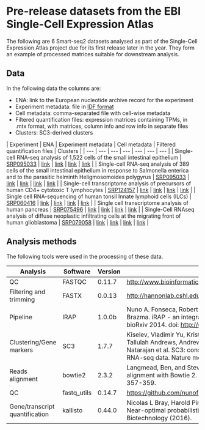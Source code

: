 # Pre-release datasets from the EBI Single-Cell Expression Atlas

The following are 6 Smart-seq2 datasets analysed as part of the Single-Cell Expression Atlas project due for its first release later in the year. They form an example of processed matrices suitable for downstream analysis.

## Data

In the following data the columns are:

* ENA: link to the European nucleotide archive record for the experiment
* Experiment metadata: file in [IDF format](https://www.ebi.ac.uk/arrayexpress/help/creating_an_idf.html)
* Cell metadata: comma-separated file with cell-wise metadata
* Filtered quantification files: expression matrices containing TPMs, in .mtx format, with matrices, column info and row info in separate files
* Clusters: SC3-derived clusters 

| Experiment | ENA | Experiment metadata | Cell metadata | Filtered quantification files | Clusters |
| --- | --- | --- | --- | --- | --- | --- |
| Single-cell RNA-seq analysis of 1,522 cells of the small intestinal epithelium | [SRP095033](https://www.ebi.ac.uk/ena/data/view/PRJNA357261) | [link](http://ftp.ebi.ac.uk/pub/databases/arrayexpress/data/atlas/example_single_cell/E-ENAD-13/E-ENAD-13.idf.txt) | [link](http://ftp.ebi.ac.uk/pub/databases/arrayexpress/data/atlas/example_single_cell/E-ENAD-13/ExpDesign-E-ENAD-13.csv) | [link](http://ftp.ebi.ac.uk/pub/databases/arrayexpress/data/atlas/example_single_cell/E-ENAD-13/E-ENAD-13-quantification-filtered-files.zip) | [link](http://ftp.ebi.ac.uk/pub/databases/arrayexpress/data/atlas/example_single_cell/E-ENAD-13/E-ENAD-13.clusters.tsv) |
| Single-cell RNA-seq analysis of 389 cells of the small intestinal epithelium in response to Salmonella enterica and to the parasitic helminth Heligmosomoides polygyrus | [SRP095033](https://www.ebi.ac.uk/ena/data/view/PRJNA357261) | [link](http://ftp.ebi.ac.uk/pub/databases/arrayexpress/data/atlas/example_single_cell/E-ENAD-14/E-ENAD-14.idf.txt) | [link](http://ftp.ebi.ac.uk/pub/databases/arrayexpress/data/atlas/example_single_cell/E-ENAD-14/ExpDesign-E-ENAD-14.csv) | [link](http://ftp.ebi.ac.uk/pub/databases/arrayexpress/data/atlas/example_single_cell/E-ENAD-14/E-ENAD-14-quantification-filtered-files.zip) | [link](http://ftp.ebi.ac.uk/pub/databases/arrayexpress/data/atlas/example_single_cell/E-ENAD-14/E-ENAD-14.clusters.tsv) |
| Single-cell transcriptome analysis of precursors of human CD4+ cytotoxic T lymphocytes | [SRP124157](https://www.ebi.ac.uk/ena/data/view/PRJNA417191) | [link](http://ftp.ebi.ac.uk/pub/databases/arrayexpress/data/atlas/example_single_cell/E-GEOD-106540/E-GEOD-106540.idf.txt) | [link](http://ftp.ebi.ac.uk/pub/databases/arrayexpress/data/atlas/example_single_cell/E-GEOD-106540/ExpDesign-E-GEOD-106540.csv) | [link](http://ftp.ebi.ac.uk/pub/databases/arrayexpress/data/atlas/example_single_cell/E-GEOD-106540/E-GEOD-106540-quantification-filtered-files.zip) | [link](http://ftp.ebi.ac.uk/pub/databases/arrayexpress/data/atlas/example_single_cell/E-GEOD-106540/E-GEOD-106540.clusters.tsv) |
| Single cell RNA-sequencing of human tonsil Innate lymphoid cells (ILCs) | [SRP060416](https://www.ebi.ac.uk/ena/data/view/PRJNA289086) | [link](http://ftp.ebi.ac.uk/pub/databases/arrayexpress/data/atlas/example_single_cell/E-GEOD-70580/E-GEOD-70580.idf.txt) | [link](http://ftp.ebi.ac.uk/pub/databases/arrayexpress/data/atlas/example_single_cell/E-GEOD-70580/ExpDesign-E-GEOD-70580.csv) | [link](http://ftp.ebi.ac.uk/pub/databases/arrayexpress/data/atlas/example_single_cell/E-GEOD-70580/E-GEOD-70580-quantification-filtered-files.zip) | [link](http://ftp.ebi.ac.uk/pub/databases/arrayexpress/data/atlas/example_single_cell/E-GEOD-70580/E-GEOD-70580.clusters.tsv) |
| Single cell transcriptome analysis of human pancreas | [SRP075496](https://www.ebi.ac.uk/ena/data/view/PRJNA322355) | [link](http://ftp.ebi.ac.uk/pub/databases/arrayexpress/data/atlas/example_single_cell/E-GEOD-81547/E-GEOD-81547.idf.txt) | [link](http://ftp.ebi.ac.uk/pub/databases/arrayexpress/data/atlas/example_single_cell/E-GEOD-81547/ExpDesign-E-GEOD-81547.csv) | [link](http://ftp.ebi.ac.uk/pub/databases/arrayexpress/data/atlas/example_single_cell/E-GEOD-81547/E-GEOD-81547-quantification-filtered-files.zip) | [link](http://ftp.ebi.ac.uk/pub/databases/arrayexpress/data/atlas/example_single_cell/E-GEOD-81547/E-GEOD-81547.clusters.tsv) |
| Single-Cell RNAseq analysis of diffuse neoplastic infiltrating cells at the migrating front of human glioblastoma | [SRP079058](https://www.ebi.ac.uk/ena/data/view/PRJNA330719) | [link](http://ftp.ebi.ac.uk/pub/databases/arrayexpress/data/atlas/example_single_cell/E-GEOD-84465/E-GEOD-84465.idf.txt) | [link](http://ftp.ebi.ac.uk/pub/databases/arrayexpress/data/atlas/example_single_cell/E-GEOD-84465/ExpDesign-E-GEOD-84465.csv) | [link](http://ftp.ebi.ac.uk/pub/databases/arrayexpress/data/atlas/example_single_cell/E-GEOD-84465/E-GEOD-84465-quantification-filtered-files.zip) | [link](http://ftp.ebi.ac.uk/pub/databases/arrayexpress/data/atlas/example_single_cell/E-GEOD-84465/E-GEOD-84465.clusters.tsv) |


## Analysis methods

The following tools were used in the processing of these data. 

| Analysis | Software | Version | Citation |
| --- | --- | --- | --- |
| QC | FASTQC | 0.11.7 | http://www.bioinformatics.babraham.ac.uk/projects/fastqc/ |
| Filtering and trimming | FASTX | 0.0.13 | http://hannonlab.cshl.edu/fastx_toolkit/ |
| Pipeline | IRAP | 1.0.0b | Nuno A. Fonseca, Robert Petryszak, John Marioni, Alvis Brazma. iRAP - an integrated RNA-seq Analysis Pipeline. bioRxiv 2014. doi: http://dx.doi.org/10.1101/005991 |
| Clustering/Gene markers | SC3 | 1.7.7 | Kiselev, Vladimir Yu, Kristina Kirschner, Michael T. Schaub, Tallulah Andrews, Andrew Yiu, Tamir Chandra, Kedar N. Natarajan et al. SC3: consensus clustering of single-cell RNA-seq data. Nature methods 14, no. 5 (2017): 483. |
| Reads alignment | bowtie2 | 2.3.2 | Langmead, Ben, and Steven L. Salzberg. Fast gapped-read alignment with Bowtie 2. Nature methods 9, no. 4 (2012): 357-359. |
| QC | fastq_utils | 0.14.7 | https://github.com/nunofonseca/fastq_utils |
| Gene/transcript quantification | kallisto | 0.44.0 | Nicolas L Bray, Harold Pimentel, Páll Melsted, Lior Pachter. Near-optimal probabilistic RNA-seq quantification. Nature Biotechnology (2016). |
